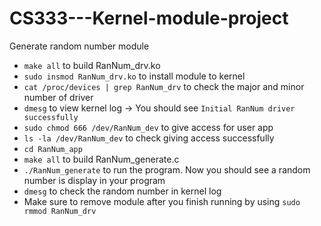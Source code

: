 # CS333---Kernel-module-project
Generate random number module

* `make all` to build RanNum_drv.ko
* `sudo insmod RanNum_drv.ko` to install module to kernel
* `cat /proc/devices | grep RanNum_drv` to check the major and minor number of driver
* `dmesg` to view kernel log -> You should see `Initial RanNum driver successfully`
* `sudo chmod 666 /dev/RanNum_dev` to give access for user app
* `ls -la /dev/RanNum_dev` to check giving access successfully
* `cd RanNum_app`
* `make all` to build RanNum_generate.c
* `./RanNum_generate` to run the program. Now you should see a random number is display in your program
* `dmesg` to check the random number in kernel log
* Make sure to remove module after you finish running by using `sudo rmmod RanNum_drv`
